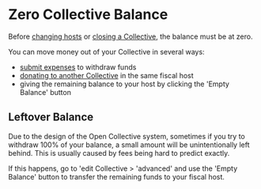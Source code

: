 # Zero Collective Balance

Before [changing hosts](add-or-change-fiscal-host.md#changing-fiscal-host) or [closing a Collective](closing-a-collective.md), the balance must be at zero.

You can move money out of your Collective in several ways:

* [submit expenses](../expenses/submitting-expenses.md) to withdraw funds
* [donating to another Collective](../backers-and-sponsors/collective-to-collective-donations.md) in the same fiscal host
* giving the remaining balance to your host by clicking the 'Empty Balance' button

## Leftover Balance

Due to the design of the Open Collective system, sometimes if you try to withdraw 100% of your balance, a small amount will be unintentionally left behind. This is usually caused by fees being hard to predict exactly.

If this happens, go to 'edit Collective &gt; 'advanced' and use the 'Empty Balance' button to transfer the remaining funds to your fiscal host.

